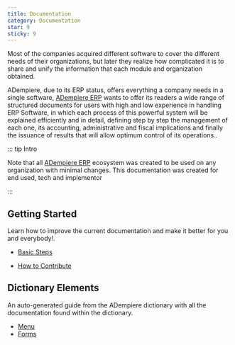 ```yaml
---
title: Documentation
category: Documentation
star: 9
sticky: 9
---
```


Most of the companies acquired different software to cover the different needs of their organizations, but later they realize how complicated it is to share and unify the information that each module and organization obtained.

ADempiere, due to its ERP status, offers everything a company needs in a single software, [ADempiere ERP](http://adempiere.net/) wants to offer its readers a wide range of structured documents for users with high and low experience in handling ERP Software, in which each process of this powerful system will be explained efficiently and in detail, defining step by step the management of each one, its accounting, administrative and fiscal implications and finally the issuance of results that will allow optimum control of its operations..

::: tip Intro

Note that all [ADempiere ERP](http://adempiere.net/) ecosystem was created to be used on any organization with minimal changes. This documentation was created for end used, tech and implementor

:::

## Getting Started
Learn how to improve the current documentation and make it better for you and everybody!.

- [Basic Steps](basic-steps)

- [How to Contribute](how-to-contribute)

## Dictionary Elements
An auto-generated guide from the ADempiere dictionary with all the documentation found within the dictionary.

- [Menu](auto-generated/menu)
- [Forms](auto-generated/forms)
